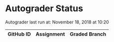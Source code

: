 # Autograder Status
Autograder last run at: November 18, 2018 at 10:20

| GitHub ID | Assignment | Graded Branch |
|-----------|------------|---------------|

